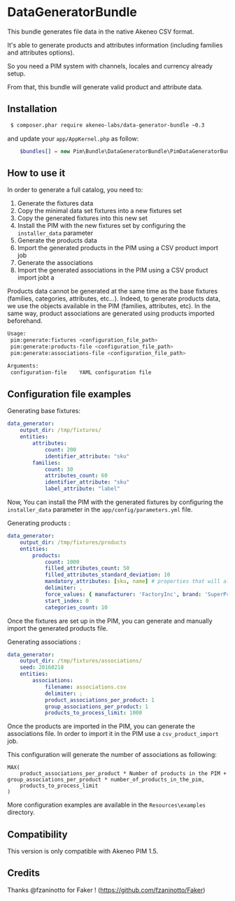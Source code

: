 DataGeneratorBundle
===================

This bundle generates file data in the native Akeneo CSV format.

It's able to generate products and attributes information (including families and attributes options).

So you need a PIM system with channels, locales and currency already setup.

From that, this bundle will generate valid product and attribute data.

Installation
------------
```bash
 $ composer.phar require akeneo-labs/data-generator-bundle ~0.3
```
and update your ``app/AppKernel.php`` as follow:

```php
    $bundles[] = new Pim\Bundle\DataGeneratorBundle\PimDataGeneratorBundle();
```

How to use it
-------------

In order to generate a full catalog, you need to:
 1. Generate the fixtures data
 2. Copy the minimal data set fixtures into a new fixtures set
 3. Copy the generated fixtures into this new set
 4. Install the PIM with the new fixtures set by configuring the `installer_data` parameter
 5. Generate the products data
 6. Import the generated products in the PIM using a CSV product import job
 7. Generate the associations
 8. Import the generated associations in the PIM using a CSV product import jobt a

Products data cannot be generated at the same time as the base fixtures (families, categories, attributes, etc...).
Indeed, to generate products data, we use the objects available in the PIM (families, attributes, etc).
In the same way, product associations are generated using products imported beforehand.

```bash
Usage:
 pim:generate:fixtures <configuration_file_path>
 pim:generate:products-file <configuration_file_path>
 pim:generate:associations-file <configuration_file_path>

Arguments:
 configuration-file    YAML configuration file
```

Configuration file examples
---------------------------
Generating base fixtures:

```yaml
data_generator:
    output_dir: /tmp/fixtures/
    entities:
        attributes:
            count: 200
            identifier_attribute: "sku"
        families:
            count: 30
            attributes_count: 60
            identifier_attribute: "sku"
            label_attribute: "label"
```

Now, You can install the PIM with the generated fixtures by configuring the `installer_data` parameter in the `app/config/parameters.yml` file.

Generating products :
```yaml
data_generator:
    output_dir: /tmp/fixtures/products
    entities:
        products:
            count: 1000
            filled_attributes_count: 50
            filled_attributes_standard_deviation: 10
            mandatory_attributes: [sku, name] # properties that will always be filled in with a random value
            delimiter: ,
            force_values: { manufacturer: 'FactoryInc', brand: 'SuperProd' } # properties that if they are filled in, will be filled in the given value
            start_index: 0
            categories_count: 10
```

Once the fixtures are set up in the PIM, you can generate and manually import the generated products file.

Generating associations :
```yaml
data_generator:
    output_dir: /tmp/fixtures/associations/
    seed: 20160218
    entities:
        associations:
            filename: associations.csv
            delimiter: ;
            product_associations_per_product: 1
            group_associations_per_product: 1
            products_to_process_limit: 1000
```

Once the products are imported in the PIM, you can generate the associations file. In order to import it in the PIM use a `csv_product_import` job.

This configuration will generate the number of associations as following:
```
MAX(
    product_associations_per_product * Number of products in the PIM + group_associations_per_product * number_of_products_in_the_pim,
    products_to_process_limit
)
```

More configuration examples are available in the ``Resources\examples`` directory.

Compatibility
-------------
This version is only compatible with Akeneo PIM 1.5.

Credits
-------
Thanks @fzaninotto for Faker ! (https://github.com/fzaninotto/Faker)
